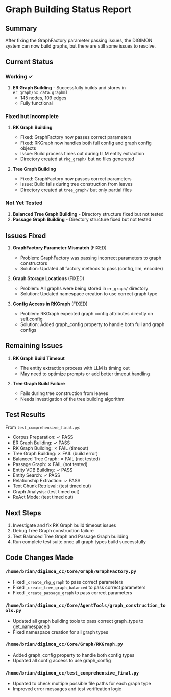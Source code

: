 # Graph Building Status Report

## Summary

After fixing the GraphFactory parameter passing issues, the DIGIMON system can now build graphs, but there are still some issues to resolve.

## Current Status

### Working ✓
1. **ER Graph Building** - Successfully builds and stores in `er_graph/nx_data.graphml`
   - 145 nodes, 109 edges
   - Fully functional

### Fixed but Incomplete
1. **RK Graph Building** 
   - Fixed: GraphFactory now passes correct parameters
   - Fixed: RKGraph now handles both full config and graph config objects
   - Issue: Build process times out during LLM entity extraction
   - Directory created at `rkg_graph/` but no files generated

2. **Tree Graph Building**
   - Fixed: GraphFactory now passes correct parameters  
   - Issue: Build fails during tree construction from leaves
   - Directory created at `tree_graph/` but only partial files

### Not Yet Tested
1. **Balanced Tree Graph Building** - Directory structure fixed but not tested
2. **Passage Graph Building** - Directory structure fixed but not tested

## Issues Fixed

1. **GraphFactory Parameter Mismatch** (FIXED)
   - Problem: GraphFactory was passing incorrect parameters to graph constructors
   - Solution: Updated all factory methods to pass (config, llm, encoder)

2. **Graph Storage Locations** (FIXED)
   - Problem: All graphs were being stored in `er_graph/` directory
   - Solution: Updated namespace creation to use correct graph type

3. **Config Access in RKGraph** (FIXED)
   - Problem: RKGraph expected graph config attributes directly on self.config
   - Solution: Added graph_config property to handle both full and graph configs

## Remaining Issues

1. **RK Graph Build Timeout**
   - The entity extraction process with LLM is timing out
   - May need to optimize prompts or add better timeout handling

2. **Tree Graph Build Failure**
   - Fails during tree construction from leaves
   - Needs investigation of the tree building algorithm

## Test Results

From `test_comprehensive_final.py`:
- Corpus Preparation: ✓ PASS
- ER Graph Building: ✓ PASS  
- RK Graph Building: ✗ FAIL (timeout)
- Tree Graph Building: ✗ FAIL (build error)
- Balanced Tree Graph: ✗ FAIL (not tested)
- Passage Graph: ✗ FAIL (not tested)
- Entity VDB Building: ✓ PASS
- Entity Search: ✓ PASS
- Relationship Extraction: ✓ PASS
- Text Chunk Retrieval: (test timed out)
- Graph Analysis: (test timed out)
- ReAct Mode: (test timed out)

## Next Steps

1. Investigate and fix RK Graph build timeout issues
2. Debug Tree Graph construction failure
3. Test Balanced Tree Graph and Passage Graph building
4. Run complete test suite once all graph types build successfully

## Code Changes Made

### `/home/brian/digimon_cc/Core/Graph/GraphFactory.py`
- Fixed `_create_rkg_graph` to pass correct parameters
- Fixed `_create_tree_graph_balanced` to pass correct parameters  
- Fixed `_create_passage_graph` to pass correct parameters

### `/home/brian/digimon_cc/Core/AgentTools/graph_construction_tools.py`
- Updated all graph building tools to pass correct graph_type to get_namespace()
- Fixed namespace creation for all graph types

### `/home/brian/digimon_cc/Core/Graph/RKGraph.py`
- Added graph_config property to handle both config types
- Updated all config access to use graph_config

### `/home/brian/digimon_cc/test_comprehensive_final.py`
- Updated to check multiple possible file paths for each graph type
- Improved error messages and test verification logic
